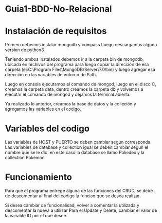 # Guia1-BDD-No-Relacional
# Instalación de requisitos

Primero debemos instalar mongodb y compass
Luego descargamos alguna version de python3

Teniendo ambos instalados debemos ir a la carpeta bin de mongodb, ubicada en archivos del programa
para luego copiar la dirección de esa carpeta (ej:C:\Program Files\MongoDB\Server\7.0\bin) y luego
agregar esa dirección en las variables de entorno de Path.

Luego en consola ejecutamos el comando de mongod, luego en el disco C, creamos la carpeta data, 
dentro creamos la carpeta db y volvemos a ejecutar el comando de mongod y dejamos la terminal abierta.

Ya realizado lo anterior, creamos la base de datos y la colleción y agregamos las variables en el codigo.


# Variables del codigo

Las variables de HOST y PUERTO se deben cambiar segun corresponda
Las variables de database y collection igual se deben cambiar segun el nombre que se le dio, en este caso
la database se llamo Pokedex y la collection Pokemon


# Funcionamiento

Para que el programa entrege alguna de las funciones del CRUD, se debe de descomentar al final del codigo la 
funcion que se desea realizar.

Si desea cambiar de funcionalidad, volver a comentar la utilizada y descomentar la nueva a utilizar
Para el Update y Delete, cambiar el valor de la variable ID por el que desee.
